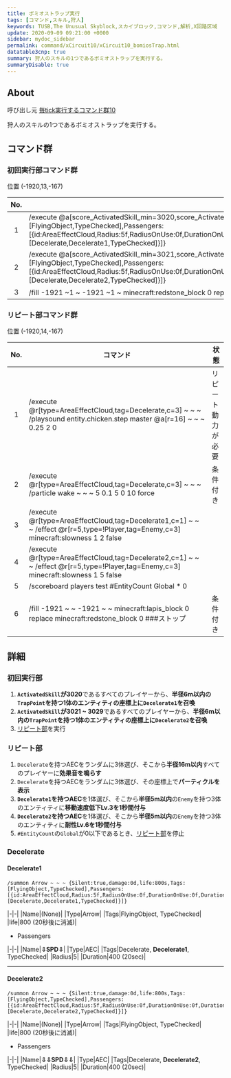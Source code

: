 ```yaml
---
title: ボミオストラップ実行
tags: [コマンド,スキル,狩人]
keywords: TUSB,The Unusual Skyblock,スカイブロック,コマンド,解析,X回路区域
update: 2020-09-09 09:21:00 +0000
sidebar: mydoc_sidebar
permalink: command/xCircuit10/xCircuit10_bomiosTrap.html
datatable3cnp: true
summary: 狩人のスキルの1つであるボミオストラップを実行する。
summaryDisable: true
---
```


## About

<span class="tagBlack">呼び出し元</span> [毎tick実行するコマンド群10]({{site.baseurl}}/command/xCircuit10/xCircuit10_command.html)

狩人のスキルの1つであるボミオストラップを実行する。

## コマンド群

### 初回実行部コマンド群

<span class="tagYellow">位置</span> (-1920,13,-167)

<div class="datatable3cnp-begin"></div>

|No.|コマンド||
|:-:|-|-|
|1|/execute @a[score_ActivatedSkill_min=3020,score_ActivatedSkill=3020] ~ ~ ~ /execute @e[r=6,tag=TrapPoint,c=1] ~ ~ ~ /summon Arrow ~ ~ ~ {Silent:true,damage:0d,life:800s,Tags:[FlyingObject,TypeChecked],Passengers:[{id:AreaEffectCloud,Radius:5f,RadiusOnUse:0f,DurationOnUse:0f,Duration:400,RadiusPerTick:0f,WaitTime:0,Age:0,Particle:wake,CustomName:"⇩SPD⇩",CustomNameVisible:true,Tags:[Decelerate,Decelerate1,TypeChecked]}]}|
|2|/execute @a[score_ActivatedSkill_min=3021,score_ActivatedSkill=3029] ~ ~ ~ /execute @e[r=6,tag=TrapPoint,c=1] ~ ~ ~ /summon Arrow ~ ~ ~ {Silent:true,damage:0d,life:800s,Tags:[FlyingObject,TypeChecked],Passengers:[{id:AreaEffectCloud,Radius:5f,RadiusOnUse:0f,DurationOnUse:0f,Duration:400,RadiusPerTick:0f,WaitTime:0,Age:0,Particle:wake,CustomName:"⇩⇩SPD⇩⇩",CustomNameVisible:true,Tags:[Decelerate,Decelerate2,TypeChecked]}]}|
|3|/fill -1921 ~1 ~ -1921 ~1 ~ minecraft:redstone_block 0 replace minecraft:lapis_block 0 ###ボミオストラップ処理起動|

<div class="datatable3cnp-end"></div>

### リピート部コマンド群

<span class="tagYellow">位置</span> (-1920,14,-167)

<div class="datatable3cnp-begin"></div>

|No.|コマンド|状態|
|:-:|-|-|
|1|/execute @r[type=AreaEffectCloud,tag=Decelerate,c=3] ~ ~ ~ /playsound entity.chicken.step master @a[r=16] ~ ~ ~ 0.25 2 0|リピート<br>動力が必要|
|2|/execute @r[type=AreaEffectCloud,tag=Decelerate,c=3] ~ ~ ~ /particle wake ~ ~ ~ 5 0.1 5 0 10 force|条件付き|
|3|/execute @r[type=AreaEffectCloud,tag=Decelerate1,c=1] ~ ~ ~ /effect @r[r=5,type=!Player,tag=Enemy,c=3] minecraft:slowness 1 2 false|
|4|/execute @r[type=AreaEffectCloud,tag=Decelerate2,c=1] ~ ~ ~ /effect @r[r=5,type=!Player,tag=Enemy,c=3] minecraft:slowness 1 5 false|
|5|/scoreboard players test #EntityCount Global * 0|
|6|/fill -1921 ~ ~ -1921 ~ ~ minecraft:lapis_block 0 replace minecraft:redstone_block 0 ###ストップ|条件付き|

<div class="datatable3cnp-end"></div>

## 詳細

### 初回実行部

1. **`ActivatedSkill`が3020**であるすべてのプレイヤーから、**半径6m以内の`TrapPoint`**を持つ1体のエンティティの座標上に**`Decelerate1`を召喚**
2. **`ActivatedSkill`が3021 ~ 3029**であるすべてのプレイヤーから、**半径6m以内の`TrapPoint`**を持つ1体のエンティティの座標上に**`Decelerate2`を召喚**
3. [リピート部](#リピート部)を実行

### リピート部

1. `Decelerate`を持つAECをランダムに3体選び、そこから**半径16m以内**すべてのプレイヤーに**効果音を鳴らす**
2. `Decelerate`を持つAECをランダムに3体選び、その座標上で**パーティクルを表示**
3. **`Decelerate1`を持つAEC**を1体選び、そこから**半径5m以内**の`Enemy`を持つ3体のエンティティに**移動速度低下Lv.3を1秒間付与**
4. **`Decelerate2`を持つAEC**を1体選び、そこから**半径5m以内**の`Enemy`を持つ3体のエンティティに**耐性Lv.6を1秒間付与**
5. `#EntityCount`の`Global`が0以下であるとき、[リピート部](#リピート部)を停止

### Decelerate

#### Decelerate1

```mcfunction
/summon Arrow ~ ~ ~ {Silent:true,damage:0d,life:800s,Tags:[FlyingObject,TypeChecked],Passengers:[{id:AreaEffectCloud,Radius:5f,RadiusOnUse:0f,DurationOnUse:0f,Duration:400,RadiusPerTick:0f,WaitTime:0,Age:0,Particle:wake,CustomName:"⇩SPD⇩",CustomNameVisible:true,Tags:[Decelerate,Decelerate1,TypeChecked]}]}
```

|-|-|
|Name|(None)|
|Type|Arrow|
|Tags|FlyingObject, TypeChecked|
|life|800 (20秒後に消滅)|

- Passengers

|-|-|
|Name|**⇩SPD⇩**|
|Type|AEC|
|Tags|Decelerate, **Decelerate1**, TypeChecked|
|Radius|5|
|Duration|400 (20sec)|

---

#### Decelerate2

```mcfunction
/summon Arrow ~ ~ ~ {Silent:true,damage:0d,life:800s,Tags:[FlyingObject,TypeChecked],Passengers:[{id:AreaEffectCloud,Radius:5f,RadiusOnUse:0f,DurationOnUse:0f,Duration:400,RadiusPerTick:0f,WaitTime:0,Age:0,Particle:wake,CustomName:"⇩⇩SPD⇩⇩",CustomNameVisible:true,Tags:[Decelerate,Decelerate2,TypeChecked]}]}
```

|-|-|
|Name|(None)|
|Type|Arrow|
|Tags|FlyingObject, TypeChecked|
|life|800 (20秒後に消滅)|

- Passengers

|-|-|
|Name|**⇩⇩SPD⇩⇩**|
|Type|AEC|
|Tags|Decelerate, **Decelerate2**, TypeChecked|
|Radius|5|
|Duration|400 (20sec)|
